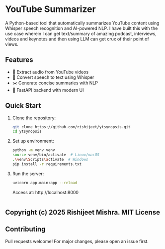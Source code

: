 
# YouTube Summarizer

A Python-based tool that automatically summarizes YouTube  content using Whisper speech recognition and AI-powered NLP. I have built this with the use case wherein I can get text/summary of amazing podcast, interviews, videos and keynotes and then using LLM can get crux of their point of views. 

## Features
- 🎥 Extract audio from YouTube videos
- 🎤 Convert speech to text using Whisper
- ✂️ Generate concise summaries with NLP
- 🚀 FastAPI backend with modern UI

## Quick Start
1. Clone the repository:
   ```bash
   git clone https://github.com/rishijeet/ytsynopsis.git
   cd ytsynopsis
   ```

2. Set up environment:
   ```bash
   python -m venv venv
   source venv/bin/activate  # Linux/macOS
   .\venv\Scripts\activate  # Windows
   pip install -r requirements.txt
   ```

3. Run the server:
   ```bash
   uvicorn app.main:app --reload
   ```
   Access at: http://localhost:8000
   ```
## Copyright (c) 2025 Rishijeet Mishra. MIT License

## Contributing
Pull requests welcome! For major changes, please open an issue first.